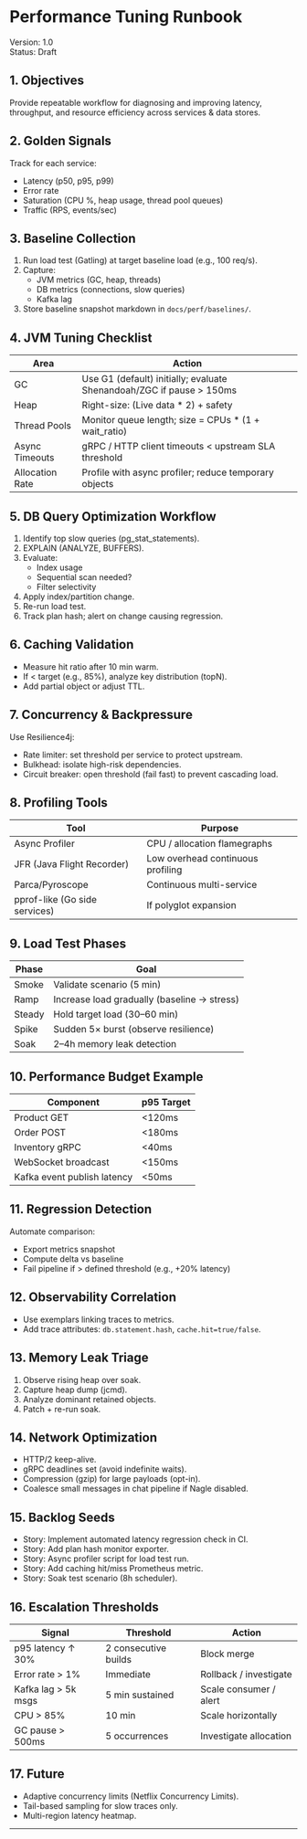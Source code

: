 # Performance Tuning Runbook
Version: 1.0  
Status: Draft  

## 1. Objectives
Provide repeatable workflow for diagnosing and improving latency, throughput, and resource efficiency across services & data stores.

## 2. Golden Signals
Track for each service:
- Latency (p50, p95, p99)
- Error rate
- Saturation (CPU %, heap usage, thread pool queues)
- Traffic (RPS, events/sec)

## 3. Baseline Collection
1. Run load test (Gatling) at target baseline load (e.g., 100 req/s).
2. Capture:
   - JVM metrics (GC, heap, threads)
   - DB metrics (connections, slow queries)
   - Kafka lag
3. Store baseline snapshot markdown in `docs/perf/baselines/`.

## 4. JVM Tuning Checklist
| Area | Action |
|------|--------|
| GC | Use G1 (default) initially; evaluate Shenandoah/ZGC if pause > 150ms |
| Heap | Right-size: (Live data * 2) + safety |
| Thread Pools | Monitor queue length; size = CPUs * (1 + wait_ratio) |
| Async Timeouts | gRPC / HTTP client timeouts < upstream SLA threshold |
| Allocation Rate | Profile with async profiler; reduce temporary objects |

## 5. DB Query Optimization Workflow
1. Identify top slow queries (pg_stat_statements).
2. EXPLAIN (ANALYZE, BUFFERS).
3. Evaluate:
   - Index usage
   - Sequential scan needed?
   - Filter selectivity
4. Apply index/partition change.
5. Re-run load test.
6. Track plan hash; alert on change causing regression.

## 6. Caching Validation
- Measure hit ratio after 10 min warm.
- If < target (e.g., 85%), analyze key distribution (topN).
- Add partial object or adjust TTL.

## 7. Concurrency & Backpressure
Use Resilience4j:
- Rate limiter: set threshold per service to protect upstream.
- Bulkhead: isolate high-risk dependencies.
- Circuit breaker: open threshold (fail fast) to prevent cascading load.

## 8. Profiling Tools
| Tool | Purpose |
|------|---------|
| Async Profiler | CPU / allocation flamegraphs |
| JFR (Java Flight Recorder) | Low overhead continuous profiling |
| Parca/Pyroscope | Continuous multi-service |
| pprof-like (Go side services) | If polyglot expansion |

## 9. Load Test Phases
| Phase | Goal |
|-------|------|
| Smoke | Validate scenario (5 min) |
| Ramp | Increase load gradually (baseline → stress) |
| Steady | Hold target load (30–60 min) |
| Spike | Sudden 5× burst (observe resilience) |
| Soak | 2–4h memory leak detection |

## 10. Performance Budget Example
| Component | p95 Target |
|-----------|-----------|
| Product GET | <120ms |
| Order POST | <180ms |
| Inventory gRPC | <40ms |
| WebSocket broadcast | <150ms |
| Kafka event publish latency | <50ms |

## 11. Regression Detection
Automate comparison:
- Export metrics snapshot
- Compute delta vs baseline
- Fail pipeline if > defined threshold (e.g., +20% latency)

## 12. Observability Correlation
- Use exemplars linking traces to metrics.
- Add trace attributes: `db.statement.hash`, `cache.hit=true/false`.

## 13. Memory Leak Triage
1. Observe rising heap over soak.
2. Capture heap dump (jcmd).
3. Analyze dominant retained objects.
4. Patch + re-run soak.

## 14. Network Optimization
- HTTP/2 keep-alive.
- gRPC deadlines set (avoid indefinite waits).
- Compression (gzip) for large payloads (opt-in).
- Coalesce small messages in chat pipeline if Nagle disabled.

## 15. Backlog Seeds
- Story: Implement automated latency regression check in CI.
- Story: Add plan hash monitor exporter.
- Story: Async profiler script for load test run.
- Story: Add caching hit/miss Prometheus metric.
- Story: Soak test scenario (8h scheduler).

## 16. Escalation Thresholds
| Signal | Threshold | Action |
|--------|----------|--------|
| p95 latency ↑ 30% | 2 consecutive builds | Block merge |
| Error rate > 1% | Immediate | Rollback / investigate |
| Kafka lag > 5k msgs | 5 min sustained | Scale consumer / alert |
| CPU > 85% | 10 min | Scale horizontally |
| GC pause > 500ms | 5 occurrences | Investigate allocation |

## 17. Future
- Adaptive concurrency limits (Netflix Concurrency Limits).
- Tail-based sampling for slow traces only.
- Multi-region latency heatmap.

---